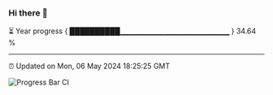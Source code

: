 ### Hi there 👋

⏳ Year progress { ██████████▁▁▁▁▁▁▁▁▁▁▁▁▁▁▁▁▁▁▁▁ } 34.64 %

---

⏰ Updated on Mon, 06 May 2024 18:25:25 GMT

![Progress Bar CI](https://github.com/ZhaoGui/ZhaoGui/workflows/Progress%20Bar%20CI/badge.svg)
